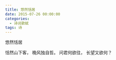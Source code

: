 ```yaml
---
title: 悠然恬居
date: 2015-07-26 00:00:00
categories:
  - 诗词歌赋
tags: 诗
---
```

悠然恬居

恬然山下客，
晚风独自哲。
问君何欲往，
长望又欲何？
